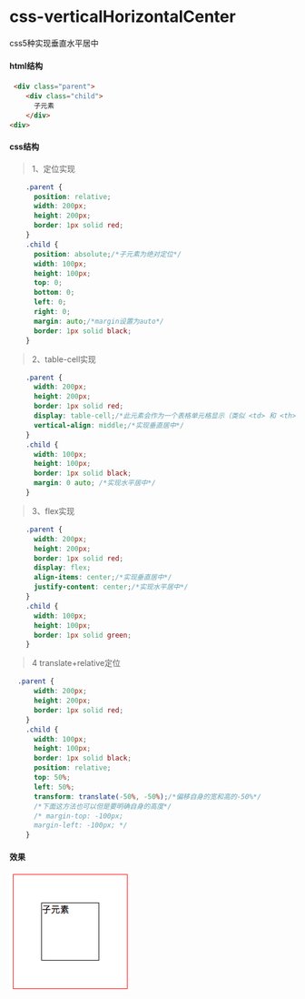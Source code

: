 # css-verticalHorizontalCenter
css5种实现垂直水平居中
#### html结构
```html
 <div class="parent">
    <div class="child">
      子元素
    </div>
<div>
```
#### css结构
>1、定位实现
```css
    .parent {
      position: relative;
      width: 200px;
      height: 200px;
      border: 1px solid red;
    }
    .child {
      position: absolute;/*子元素为绝对定位*/
      width: 100px;
      height: 100px;
      top: 0;
      bottom: 0;
      left: 0;
      right: 0;
      margin: auto;/*margin设置为auto*/
      border: 1px solid black;
    }
```
>2、table-cell实现
```css
    .parent {
      width: 200px;
      height: 200px;
      border: 1px solid red;
      display: table-cell;/*此元素会作为一个表格单元格显示（类似 <td> 和 <th>）*/
      vertical-align: middle;/*实现垂直居中*/
    }
    .child {
      width: 100px;
      height: 100px;
      border: 1px solid black;
      margin: 0 auto; /*实现水平居中*/
    }
```

>3、flex实现
```css
    .parent {
      width: 200px;
      height: 200px;
      border: 1px solid red;
      display: flex;
      align-items: center;/*实现垂直居中*/
      justify-content: center;/*实现水平居中*/
    }
    .child {
      width: 100px;
      height: 100px;
      border: 1px solid green;
    }
```
>4 translate+relative定位
```css
  .parent {
      width: 200px;
      height: 200px;
      border: 1px solid red;
    }
    .child {
      width: 100px;
      height: 100px;
      border: 1px solid black;
      position: relative;
      top: 50%;
      left: 50%;
      transform: translate(-50%, -50%);/*偏移自身的宽和高的-50%*/
      /*下面这方法也可以但是要明确自身的高度*/
      /* margin-top: -100px;
      margin-left: -100px; */
    }
```
#### 效果
![image](https://github.com/Tyetao/css-verticalHorizontalCenter/blob/master/effect.png)
